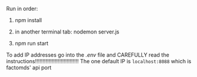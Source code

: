Run in order:

1. npm install

2. in another terminal tab:
  nodemon server.js

3. npm run start


To add IP addresses go into the *.env* file and CAREFULLY read the instructions!!!!!!!!!!!!!!!!!!!!!!!!!!!!!
The one default IP is `localhost:8088` which is factomds' api port
